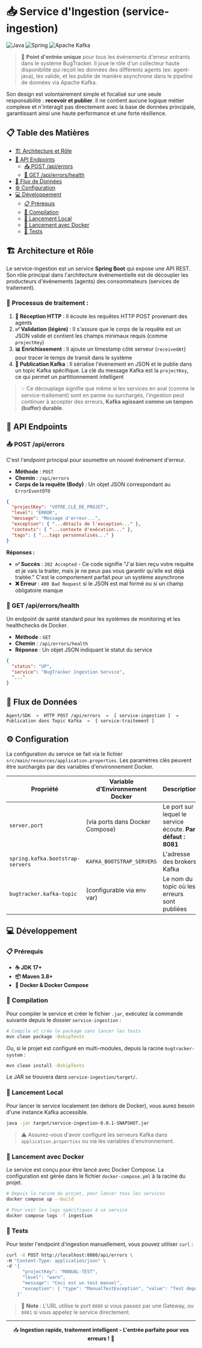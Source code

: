 # 📥 Service d'Ingestion (service-ingestion)

![Java](https://img.shields.io/badge/java-%23ED8B00.svg?style=for-the-badge&logo=openjdk&logoColor=white)
![Spring](https://img.shields.io/badge/spring-%236DB33F.svg?style=for-the-badge&logo=spring&logoColor=white)
![Apache Kafka](https://img.shields.io/badge/apache%20kafka-%23231F20.svg?style=for-the-badge&logo=apache-kafka&logoColor=white)

> 🚪 **Point d'entrée unique** pour tous les événements d'erreur entrants dans le système BugTracker. Il joue le rôle d'un collecteur haute disponibilité qui reçoit les données des différents agents (ex: agent-java), les valide, et les publie de manière asynchrone dans le pipeline de données via Apache Kafka.

Son design est volontairement simple et focalisé sur une seule responsabilité : **recevoir et publier**. Il ne contient aucune logique métier complexe et n'interagit pas directement avec la base de données principale, garantissant ainsi une haute performance et une forte résilience.

## 📋 Table des Matières

- [🏗️ Architecture et Rôle](#️-architecture-et-rôle)
- [🔌 API Endpoints](#-api-endpoints)
  - [📤 POST /api/errors](#-post-apierrors)
  - [💚 GET /api/errors/health](#-get-apierrorshealth)
- [🔄 Flux de Données](#-flux-de-données)
- [⚙️ Configuration](#️-configuration)
- [💻 Développement](#-développement)
  - [📋 Prérequis](#-prérequis)
  - [🔨 Compilation](#-compilation)
  - [🚀 Lancement Local](#-lancement-local)
  - [🐋 Lancement avec Docker](#-lancement-avec-docker)
  - [🧪 Tests](#-tests)

## 🏗️ Architecture et Rôle

Le service-ingestion est un service **Spring Boot** qui expose une API REST. Son rôle principal dans l'architecture événementielle est de découpler les producteurs d'événements (agents) des consommateurs (services de traitement).

### 🔄 Processus de traitement :

1. **📨 Réception HTTP** : Il écoute les requêtes HTTP POST provenant des agents
2. **✅ Validation (légère)** : Il s'assure que le corps de la requête est un JSON valide et contient les champs minimaux requis (comme `projectKey`)
3. **📊 Enrichissement** : Il ajoute un timestamp côté serveur (`receivedAt`) pour tracer le temps de transit dans le système
4. **🚀 Publication Kafka** : Il sérialise l'événement en JSON et le publie dans un topic Kafka spécifique. La clé du message Kafka est la `projectKey`, ce qui permet un partitionnement intelligent

> 💡 Ce découplage signifie que même si les services en aval (comme le service-traitement) sont en panne ou surchargés, l'ingestion peut continuer à accepter des erreurs, **Kafka agissant comme un tampon (buffer) durable**.

## 🔌 API Endpoints

### 📤 POST /api/errors

C'est l'endpoint principal pour soumettre un nouvel événement d'erreur.

- **Méthode** : `POST`
- **Chemin** : `/api/errors`
- **Corps de la requête (Body)** : Un objet JSON correspondant au `ErrorEventDTO`

```json
{
  "projectKey": "VOTRE_CLÉ_DE_PROJET",
  "level": "ERROR",
  "message": "Message d'erreur...",
  "exception": { "...détails de l'exception..." },
  "contexts": { "...contexte d'exécution..." },
  "tags": { "...tags personnalisés..." }
}
```

**Réponses :**
- **✅ Succès** : `202 Accepted` - Ce code signifie "J'ai bien reçu votre requête et je vais la traiter, mais je ne peux pas vous garantir qu'elle est déjà traitée." C'est le comportement parfait pour un système asynchrone
- **❌ Erreur** : `400 Bad Request` si le JSON est mal formé ou si un champ obligatoire manque

### 💚 GET /api/errors/health

Un endpoint de santé standard pour les systèmes de monitoring et les healthchecks de Docker.

- **Méthode** : `GET`
- **Chemin** : `/api/errors/health`
- **Réponse** : Un objet JSON indiquant le statut du service

```json
{
  "status": "UP",
  "service": "BugTracker Ingestion Service",
  "..."
}
```

## 🔄 Flux de Données

```
Agent/SDK  →  HTTP POST /api/errors  →  [ service-ingestion ]  →  Publication dans Topic Kafka  →  [ service-traitement ]
```

## ⚙️ Configuration

La configuration du service se fait via le fichier `src/main/resources/application.properties`. Les paramètres clés peuvent être surchargés par des variables d'environnement Docker.

| Propriété | Variable d'Environnement Docker | Description |
|-----------|--------------------------------|-------------|
| `server.port` | (via ports dans Docker Compose) | Le port sur lequel le service écoute. **Par défaut : 8081** |
| `spring.kafka.bootstrap-servers` | `KAFKA_BOOTSTRAP_SERVERS` | L'adresse des brokers Kafka |
| `bugtracker.kafka-topic` | (configurable via env var) | Le nom du topic où les erreurs sont publiées |

## 💻 Développement

### 📋 Prérequis

- **☕ JDK 17+**
- **📦 Maven 3.8+**
- **🐋 Docker & Docker Compose**

### 🔨 Compilation

Pour compiler le service et créer le fichier `.jar`, exécutez la commande suivante depuis le dossier `service-ingestion` :

```bash
# Compile et crée le package sans lancer les tests
mvn clean package -DskipTests
```

Ou, si le projet est configuré en multi-modules, depuis la racine `bugtracker-system` :

```bash
mvn clean install -DskipTests
```

Le JAR se trouvera dans `service-ingestion/target/`.

### 🚀 Lancement Local

Pour lancer le service localement (en dehors de Docker), vous aurez besoin d'une instance Kafka accessible.

```bash
java -jar target/service-ingestion-0.0.1-SNAPSHOT.jar
```

> ⚠️ Assurez-vous d'avoir configuré les serveurs Kafka dans `application.properties` ou via les variables d'environnement.

### 🐋 Lancement avec Docker

Le service est conçu pour être lancé avec Docker Compose. La configuration est gérée dans le fichier `docker-compose.yml` à la racine du projet.

```bash
# Depuis la racine du projet, pour lancer tous les services
docker compose up --build

# Pour voir les logs spécifiques à ce service
docker compose logs -f ingestion
```

### 🧪 Tests

Pour tester l'endpoint d'ingestion manuellement, vous pouvez utiliser `curl` :

```bash
curl -X POST http://localhost:8080/api/errors \
-H "Content-Type: application/json" \
-d '{
      "projectKey": "MANUAL-TEST",
      "level": "warn",
      "message": "Ceci est un test manuel",
      "exception": { "type": "ManualTestException", "value": "Test depuis cURL" }
    }'
```

> 📝 **Note** : L'URL utilise le port `8080` si vous passez par une Gateway, ou `8081` si vous appelez le service directement.

---

<div align="center">
  <p>📥 <strong>Ingestion rapide, traitement intelligent - L'entrée parfaite pour vos erreurs !</strong> 🚀</p>
</div>
